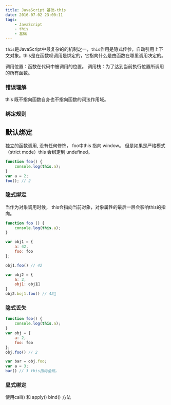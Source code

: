 ```yaml
---
title: JavaScript 基础-this
date: 2016-07-02 23:00:11
tags:
	- JavaScript
	- this
	- 基础
---
```


`this`是JavaScript中最复杂的的机制之一，`this`作用是隐式传参，自动引用上下文对象。this是在函数呗调用是绑定的，它指向什么是由函数在哪里调用决定的。
<!-- more -->
调用位置：函数在代码中被调用的位置。
调用栈：为了达到当前执行位置所调用的所有函数。

### 错误理解
this 既不指向函数自身也不指向函数的词法作用域。

### 绑定规则

## 默认绑定
独立的函数调用, 没有任何修饰， foo中this 指向 window。 但是如果是严格模式（strict mode）this 会绑定到 undefined。

```javascript
function foo() {
    console.log(this.a);
}
var a = 2;
foo(); // 2
```

### 隐式绑定
当作为对象调用时候， this会指向当前对象，对象属性的最后一层会影响this的指向。

```javascript
function foo () {
    console.log(this.a);
}

var obj1 = {
    a: 42,
    foo: foo
};

obj1.foo() // 42

var obj2 = {
    a: 2,
    obj1: obj1
}
obj2.boj1.foo() // 42
```
### 隐式丢失

```javascript
function foo() {
    console.log(this.a);
}
var obj = {
    a: 2,
    foo: foo
};
obj.foo() // 2

var bar = obj.foo;
var a = 3;
bar() // 3 this指向全局。
```

### 显式绑定
使用call() 和 apply() bind() 方法



